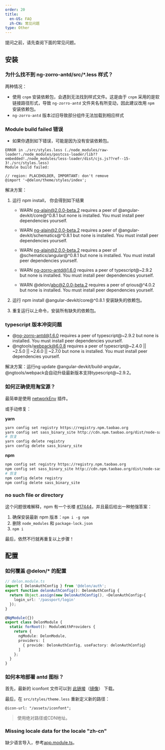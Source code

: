 ```yaml
---
order: 20
title:
  en-US: FAQ
  zh-CN: 常见问题
type: Other
---
```


提问之前，请先查阅下面的常见问题。


## 安装

### 为什么找不到 ng-zorro-antd/src/*.less 样式？

两种情况：

- 使用 `cnpm` 安装依赖包，会遇到无法找到样式文件。这是由于 `cnpm` 采用的是软链接路径形式，导致 `ng-zorro-antd` 文件夹名有所变动，因此建议改用 `npm` 安装依赖包。
- `ng-zorro-antd` 版本过旧导致部分组件无法加载到相应样式


### Module build failed 错误
- 如果你遇到如下错误，可能是因为没有安装依赖包。
```
ERROR in ./src/styles.less (./node_modules/raw-loader!./node_modules/postcss-loader/lib??embedded!./node_modules/less-loader/dist/cjs.js??ref--15-3!./src/styles.less)
Module build failed: 

// region: PLACEHOLDER, IMPORTANT: don't remove
@import '~@delon/theme/styles/index';
```

解决方案： 
1. 运行 npm install， 你会得到如下结果


   * WARN ng-alain@2.0.0-beta.2 requires a peer of @angular-devkit/core@^0.8.1 but none is installed. You must install peer dependencies yourself.

   * WARN ng-alain@2.0.0-beta.2 requires a peer of @angular-devkit/schematics@^0.8.1 but none is installed. You must install peer dependencies yourself.
   * WARN ng-alain@2.0.0-beta.2 requires a peer of @schematics/angular@^0.8.1 but none is installed. You must install peer dependencies yourself.
   * WARN ng-zorro-antd@1.6.0 requires a peer of typescript@~2.9.2 but none is installed. You must install peer dependencies yourself.
   * WARN @delon/abc@2.0.0-beta.2 requires a peer of qrious@^4.0.2 but none is installed. You must install peer dependencies yourself.
2. 运行 npm install @angular-devkit/core@^0.8.1 安装缺失的依赖包。 
3. 重复运行以上命令，安装所有缺失的依赖包。

### typescript 版本冲突问题

* @ng-zorro-antd@1.6.0 requires a peer of typescript@~2.9.2 but none is installed. You must install peer dependencies yourself.
* @ngtools/webpack@6.0.8 requires a peer of typescript@~2.4.0 || ~2.5.0 || ~2.6.0 || ~2.7.0 but none is installed. You must install peer dependencies yourself.

解决方案：运行ng update @angular-devkit/build-angular，@ngtools/webpack会自动升级最新版本支持typescript@~2.9.2。


### 如何正确使用淘宝源？

最简单是使用 [networkEnv](/cli/plugin#networkEnv) 插件。

或手动修复：

**yarn**

```bash
yarn config set registry https://registry.npm.taobao.org
yarn config set sass_binary_site http://cdn.npm.taobao.org/dist/node-sass
# 恢复
yarn config delete registry
yarn config delete sass_binary_site
```

**npm**

```bash
npm config set registry https://registry.npm.taobao.org
npm config set sass_binary_site http://cdn.npm.taobao.org/dist/node-sass
# 恢复
npm config delete registry
npm config delete sass_binary_site
```

### no such file or directory

这个问题很难解释，npm 有一个长楼 [#17444](https://github.com/npm/npm/issues/17444#issuecomment-393761515)，并且最后给出一种勉强答案：

1. 确保安装最新 npm 版本：`npm i -g npm`
2. 删除 `node_modules` 和 `package-lock.json`
3. `npm i`

最后，依然不行就再重复以上步骤！

## 配置

### 如何覆盖 @delon/* 的配置

```ts
// delon.module.ts
import { DelonAuthConfig } from '@delon/auth';
export function delonAuthConfig(): DelonAuthConfig {
  return Object.assign(new DelonAuthConfig(), <DelonAuthConfig>{
    login_url: '/passport/login'
  });
}

@NgModule({})
export class DelonModule {
  static forRoot(): ModuleWithProviders {
    return {
      ngModule: DelonModule,
      providers: [
        { provide: DelonAuthConfig, useFactory: delonAuthConfig}
      ]
    };
  }
}
```

### 如何本地部署 antd 图标？

首先，最新的 iconfont 文件可以到 [此链接](https://ant.design/docs/spec/download-cn)（[镜像](http://ant-design.gitee.io/docs/spec/download-cn)） 下载。

最后，在 `src/styles/theme.less` 重新定义新的路径：

```less
@icon-url: "/assets/iconfont";
```

> 使用绝对路径或CDN地址。

### Missing locale data for the locale "zh-cn"

缺少语言导入，参考[app.module.ts](https://github.com/ng-alain/ng-alain/blob/master/src/app/app.module.ts#L20-L22)。
